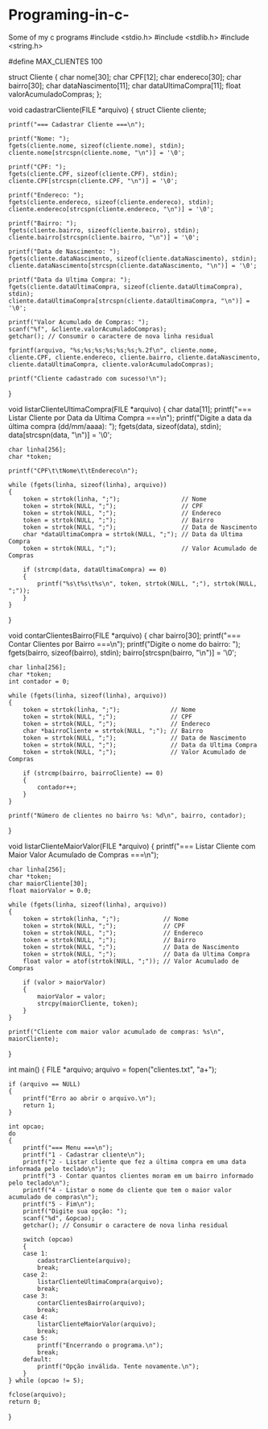 # Programing-in-c-
Some of my c programs
#include <stdio.h>
#include <stdlib.h>
#include <string.h>

#define MAX_CLIENTES 100

struct Cliente
{
    char nome[30];
    char CPF[12];
    char endereco[30];
    char bairro[30];
    char dataNascimento[11];
    char dataUltimaCompra[11];
    float valorAcumuladoCompras;
};

void cadastrarCliente(FILE *arquivo)
{
    struct Cliente cliente;

    printf("=== Cadastrar Cliente ===\n");

    printf("Nome: ");
    fgets(cliente.nome, sizeof(cliente.nome), stdin);
    cliente.nome[strcspn(cliente.nome, "\n")] = '\0';

    printf("CPF: ");
    fgets(cliente.CPF, sizeof(cliente.CPF), stdin);
    cliente.CPF[strcspn(cliente.CPF, "\n")] = '\0';

    printf("Endereco: ");
    fgets(cliente.endereco, sizeof(cliente.endereco), stdin);
    cliente.endereco[strcspn(cliente.endereco, "\n")] = '\0';

    printf("Bairro: ");
    fgets(cliente.bairro, sizeof(cliente.bairro), stdin);
    cliente.bairro[strcspn(cliente.bairro, "\n")] = '\0';

    printf("Data de Nascimento: ");
    fgets(cliente.dataNascimento, sizeof(cliente.dataNascimento), stdin);
    cliente.dataNascimento[strcspn(cliente.dataNascimento, "\n")] = '\0';

    printf("Data da Ultima Compra: ");
    fgets(cliente.dataUltimaCompra, sizeof(cliente.dataUltimaCompra), stdin);
    cliente.dataUltimaCompra[strcspn(cliente.dataUltimaCompra, "\n")] = '\0';

    printf("Valor Acumulado de Compras: ");
    scanf("%f", &cliente.valorAcumuladoCompras);
    getchar(); // Consumir o caractere de nova linha residual

    fprintf(arquivo, "%s;%s;%s;%s;%s;%s;%.2f\n", cliente.nome, cliente.CPF, cliente.endereco, cliente.bairro, cliente.dataNascimento, cliente.dataUltimaCompra, cliente.valorAcumuladoCompras);

    printf("Cliente cadastrado com sucesso!\n");
}

void listarClienteUltimaCompra(FILE *arquivo)
{
    char data[11];
    printf("=== Listar Cliente por Data da Ultima Compra ===\n");
    printf("Digite a data da última compra (dd/mm/aaaa): ");
    fgets(data, sizeof(data), stdin);
    data[strcspn(data, "\n")] = '\0';

    char linha[256];
    char *token;

    printf("CPF\t\tNome\t\tEndereco\n");

    while (fgets(linha, sizeof(linha), arquivo))
    {
        token = strtok(linha, ";");                 // Nome
        token = strtok(NULL, ";");                  // CPF
        token = strtok(NULL, ";");                  // Endereco
        token = strtok(NULL, ";");                  // Bairro
        token = strtok(NULL, ";");                  // Data de Nascimento
        char *dataUltimaCompra = strtok(NULL, ";"); // Data da Ultima Compra
        token = strtok(NULL, ";");                  // Valor Acumulado de Compras

        if (strcmp(data, dataUltimaCompra) == 0)
        {
            printf("%s\t%s\t%s\n", token, strtok(NULL, ";"), strtok(NULL, ";"));
        }
    }
}

void contarClientesBairro(FILE *arquivo)
{
    char bairro[30];
    printf("=== Contar Clientes por Bairro ===\n");
    printf("Digite o nome do bairro: ");
    fgets(bairro, sizeof(bairro), stdin);
    bairro[strcspn(bairro, "\n")] = '\0';

    char linha[256];
    char *token;
    int contador = 0;

    while (fgets(linha, sizeof(linha), arquivo))
    {
        token = strtok(linha, ";");              // Nome
        token = strtok(NULL, ";");               // CPF
        token = strtok(NULL, ";");               // Endereco
        char *bairroCliente = strtok(NULL, ";"); // Bairro
        token = strtok(NULL, ";");               // Data de Nascimento
        token = strtok(NULL, ";");               // Data da Ultima Compra
        token = strtok(NULL, ";");               // Valor Acumulado de Compras

        if (strcmp(bairro, bairroCliente) == 0)
        {
            contador++;
        }
    }

    printf("Número de clientes no bairro %s: %d\n", bairro, contador);
}

void listarClienteMaiorValor(FILE *arquivo)
{
    printf("=== Listar Cliente com Maior Valor Acumulado de Compras ===\n");

    char linha[256];
    char *token;
    char maiorCliente[30];
    float maiorValor = 0.0;

    while (fgets(linha, sizeof(linha), arquivo))
    {
        token = strtok(linha, ";");            // Nome
        token = strtok(NULL, ";");             // CPF
        token = strtok(NULL, ";");             // Endereco
        token = strtok(NULL, ";");             // Bairro
        token = strtok(NULL, ";");             // Data de Nascimento
        token = strtok(NULL, ";");             // Data da Ultima Compra
        float valor = atof(strtok(NULL, ";")); // Valor Acumulado de Compras

        if (valor > maiorValor)
        {
            maiorValor = valor;
            strcpy(maiorCliente, token);
        }
    }

    printf("Cliente com maior valor acumulado de compras: %s\n", maiorCliente);
}

int main()
{
    FILE *arquivo;
    arquivo = fopen("clientes.txt", "a+");

    if (arquivo == NULL)
    {
        printf("Erro ao abrir o arquivo.\n");
        return 1;
    }

    int opcao;
    do
    {
        printf("=== Menu ===\n");
        printf("1 - Cadastrar cliente\n");
        printf("2 - Listar cliente que fez a última compra em uma data informada pelo teclado\n");
        printf("3 - Contar quantos clientes moram em um bairro informado pelo teclado\n");
        printf("4 - Listar o nome do cliente que tem o maior valor acumulado de compras\n");
        printf("5 - Fim\n");
        printf("Digite sua opção: ");
        scanf("%d", &opcao);
        getchar(); // Consumir o caractere de nova linha residual

        switch (opcao)
        {
        case 1:
            cadastrarCliente(arquivo);
            break;
        case 2:
            listarClienteUltimaCompra(arquivo);
            break;
        case 3:
            contarClientesBairro(arquivo);
            break;
        case 4:
            listarClienteMaiorValor(arquivo);
            break;
        case 5:
            printf("Encerrando o programa.\n");
            break;
        default:
            printf("Opção inválida. Tente novamente.\n");
        }
    } while (opcao != 5);

    fclose(arquivo);
    return 0;
}
